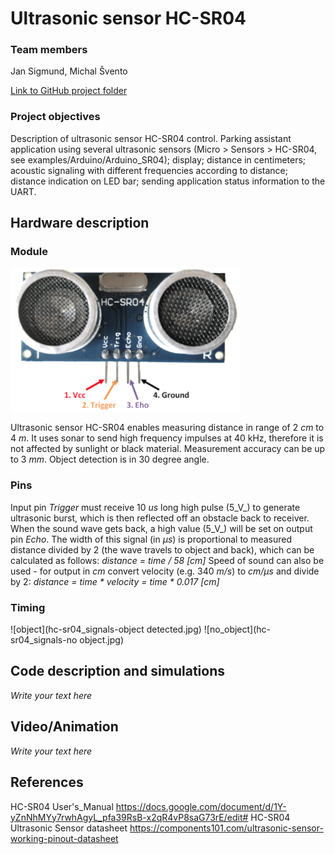 # Ultrasonic sensor HC-SR04

### Team members

Jan Sigmund, Michal Švento

[Link to GitHub project folder](https://github.com/xsigmu06/Digital-electronics-2/tree/master/Labs/Project)

### Project objectives

Description of ultrasonic sensor HC-SR04 control. Parking assistant application using several ultrasonic sensors (Micro > Sensors > HC-SR04, see examples/Arduino/Arduino_SR04); display; distance in centimeters; acoustic signaling with different frequencies according to distance; distance indication on LED bar; sending application status information to the UART.

## Hardware description

### Module

![module](Images/hc-sr04.png)

Ultrasonic sensor HC-SR04 enables measuring distance in range of 2 _cm_ to 4 _m_. It uses sonar to send high frequency impulses at 40 kHz, therefore it is not affected by sunlight or black material. Measurement accuracy can be up to 3 _mm_. Object detection is in 30 degree angle.


### Pins

Input pin _Trigger_ must receive 10 _us_ long high pulse (5_V_) to generate ultrasonic burst, which is then reflected off an obstacle back to receiver. When the sound wave gets back, a high value (5_V_) will be set on output pin _Echo_. The width of this signal (in _μs_) is proportional to measured distance divided by 2 (the wave travels to object and back), which can be calculated as follows: 
_distance = time / 58 [cm]_
Speed of sound can also be used - for output in _cm_ convert velocity (e.g. 340 _m/s_) to _cm/μs_ and divide by 2:
_distance = time * velocity = time * 0.017 [cm]_

### Timing



![object](hc-sr04_signals-object detected.jpg)
![no_object](hc-sr04_signals-no object.jpg)


## Code description and simulations

*Write your text here*


## Video/Animation

*Write your text here*


## References

HC-SR04 User's_Manual
https://docs.google.com/document/d/1Y-yZnNhMYy7rwhAgyL_pfa39RsB-x2qR4vP8saG73rE/edit#
HC-SR04 Ultrasonic Sensor datasheet
https://components101.com/ultrasonic-sensor-working-pinout-datasheet

